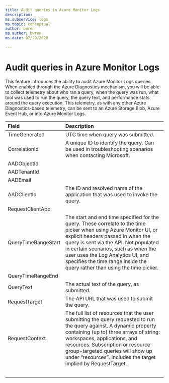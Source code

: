 ```yaml
---
title: Audit queries in Azure Monitor Logs
description: 
ms.subservice: logs
ms.topic: conceptual
author: bwren
ms.author: bwren
ms.date: 07/29/2020

---
```


# Audit queries in Azure Monitor Logs
This feature introduces the ability to audit Azure Monitor Logs queries. When enabled through the Azure Diagnostics mechanism, you will be able to collect telemetry about who ran a query, when the query was run, what tool was used to run the query, the query text, and performance stats around the query execution. This telemetry, as with any other Azure Diagnostics-based telemetry, can be sent to an Azure Storage Blob, Azure Event Hub, or into Azure Monitor Logs.

| Field | Description |
|:---|:---|
| TimeGenerated | UTC time when query was submitted. |
| CorrelationId | A unique ID to identify the query. Can be used in troubleshooting scenarios when contacting Microsoft. |
| AADObjectId |  |
| AADTenantId  |  |
| AADEmail |  |
| AADClientId | The ID and resolved name of the application that was used to invoke the query. |
| RequestClientApp |  |
| QueryTimeRangeStart | The start and end time specified for the query. These correlate to the time picker when using Azure Monitor UI, or explicit headers passed in when the query is sent via the API. Not populated in certain scenarios, such as when the user uses the Log Analytics UI, and specifies the time range inside the query rather than using the time picker. |
| QueryTimeRangeEnd |  |
| QueryText | The actual text of the query, as submitted. |
| RequestTarget | The API URL that was used to submit the query.  |
| RequestContext | The full list of resources that the user submitting the query requested to run the query against. A dynamic property containing (up to) three arrays of string: workspaces, applications, and resources. Subscription or resource group-targeted queries will show up under “resources”. Includes the target implied by RequestTarget. |
|  |  |
|  |  |
|  |  |
|  |  |
|  |  |